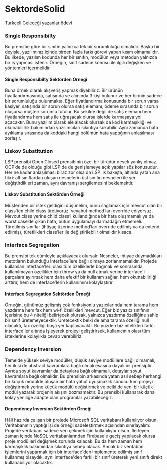 # SektordeSolid

Turkcell Geleceği yazanlar ödevi

<h3> Single Responsibilty </h3>

Bu prensibe göre bir sınıfın yalnızca tek bir sorumluluğu olmalıdır. Başka bir deyişle, yazılımınız içinde birden fazla farkı görevi yapan kısım olmamalıdır.  Bu ilkede, yazılım kodunda her bir sınıfın, modülün veya metodun yalnızca bir iş yapması istenir. Örneğin, sınıf sadece konusu ile ilgili değişken ve yöntemleri içermelidir.

<h4> Single Responsibilty Sektörden Örneği</h4>

Buna örnek olarak alışveriş yapmak diyebiliriz. Bir ürünün fiyatlandırmasında, satışında ve alımında 3 kişi bulunur ve her birinin sadece bir sorumluluğu bulunmakta. Eğer fiyatlandırma konusunda bir sorun varsa kasiyer, satışında bir sorun olursa satış elemanı, ödeme sırasında bir sorun oluşursa müşteri sorumlu tutulur. Bu şekilde değil de satış elemanı hem fiyatlandırma hem satış ile uğraşacak olursa işlerde karmaşaya yol açacaktır. Bunu yazılım olarak ele alacak olursak da kod karmaşıklığı ve okunabilirlik bakımından yazılımcıları sıkıntıya sokabilir. Aynı zamanda hata ayıklama sırasında da koddaki hangi bölümün hata yaptığının anlaşılması zorlaşır.

<h3> Liskov Substitution </h3>

LSP prensibi Open Closed prensibinin özel bir türüdür desek yanlış olmaz. OCP’de de olduğu gibi LSP de de genişlemeye açık yapılar söz konusudur. Her ne kadar anlaşılması biraz zor olsa da LSP ilk bakışta, altında yatan ana fikri: alt sınıflardan oluşan nesnelerin üst sınıfın nesneleri ile yer değiştirdikleri zaman, aynı davranışı sergilemesini beklemektir.

<h4> Liskov Substitution Sektörden Örneği</h4>

Müşteriden bir istek geldiğini düşünelim, bunu sağlamak için mevcut olan bir class’ten child class üretiyoruz, veyahut method’ları override ediyorsuz. Mevcut class yerine child class’i kullandığında bir hata oluşmamalı ya da worst case’de çıkan hata, bütün uygulamayı darmadağın etmemeli. Türetilmiş sınıflar (ihtiyaç üzerine method’ları override edilmiş ya da extend edilmiş), türetilikleri class’ler ile değiştirilebilir olmalıdır kısaca.

<h3> Interface Segregation </h3> 

Bu prensibi tek cümleyle açıklayacak olursak: Nesneler, ihtiyaç duymadıkları metotların bulunduğu Interface’lere bağlı olmaya zorlanmamalıdır. Projede kullanılan interface'leri olası tüm özelliklerle boğmak ve sonrasında kullanılmayan özellikler için throw ya da null atmak yerine interface'i parçalara ayırırsak hem daha efektif bir kullanım sağlar, hem okunabilirliği arttırır, hem de interface'lerin kullanımını kolaylaştırır.

<h4> Interface Segregation Sektörden Örneği</h4>

Örneğin, günümüz gelişmiş çok fonksiyonlu yazıcılarında hem tarama hem yazdırma hem fax hem wi-fi özellikleri mevcut. Eğer biz yazıcı sınıfının içerisine bu 4 niteliği belirtecek olursak, yalnızca yazdırma özelliğine sahip bir sınıf üretemeyecektik. Üretecektik belki de ama tarama özelliği null olacaktı, fax özelliği boşa yer kaplayacaktı. Bu yüzden biz nitelikleri farklı interface'ler altında işleyerek projeyi geliştirirsek, kullanıcının olası tüm isteklerine kolaylıkla cevap verebiliriz.

<h3> Dependency Inversion </h3>

Temelde yüksek seviye modüller, düşük seviye modüllere bağlı olmamalı, her ikisi de abstract kavramlara bağlı olmalı esasına dayalı bir prensiptir. Ayrıca soyut kavramlar da detaylara bağlı olmamalı, detaylar soyut kavramlara bağlı olmalıdır. Bu prensibin arkasında yatan asıl sebep herhangi bir küçük modülde oluşan bir hata yahut uyuşmazlık sonucu tüm projeyi değiştirmek yerine küçük modülü değiştirmek ve belki de yeni bir küçük modül yazarak projenin akışını bozmamaktır. Bu prensibi kullanarak daha kolay yeniliğe adapte olan programlar yazabileceğiz.

<h4> Dependency Inversion Sektörden Örneği</h4>

Hâli hazırda çalışan bir projede Microsoft SQL veritabanı kullanılıyor olsun. Veritabanının yaptığı işi de örneği sadeleştirmek açısından sınırlayalım: Projede veritabanı sadece veri çekmek için kullanılıyor olsun. İlerleyen zaman içinde NoSQL veritabanlarından Firebase'e geçiş yapılacak olursa proje modülleri değişmek zorunda kalacak. Bu da hem zaman hem karmaşıklık bakımından sıkıntıya sebep olacak. Ancak biz veritabanı işlemlerini yaptırmak için bir interface'den implemente edilmiş sınıf kullanmış olsaydık, aynı interface'den farklı bir sınıf üreterek yeni sınıfı direkt kullanabiliyor olacaktık.
